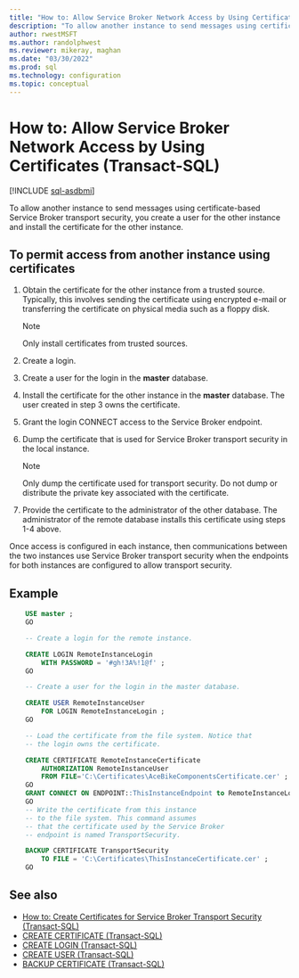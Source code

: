 ```yaml
---
title: "How to: Allow Service Broker Network Access by Using Certificates (Transact-SQL)"
description: "To allow another instance to send messages using certificate-based Service Broker transport security, you create a user for the other instance and install the certificate for the other instance."
author: rwestMSFT
ms.author: randolphwest
ms.reviewer: mikeray, maghan
ms.date: "03/30/2022"
ms.prod: sql
ms.technology: configuration
ms.topic: conceptual
---
```


# How to: Allow Service Broker Network Access by Using Certificates (Transact-SQL)

[!INCLUDE [sql-asdbmi](../../includes/applies-to-version/sql-asdbmi.md)]

To allow another instance to send messages using certificate-based Service Broker transport security, you create a user for the other instance and install the certificate for the other instance.

## To permit access from another instance using certificates

1. Obtain the certificate for the other instance from a trusted source. Typically, this involves sending the certificate using encrypted e-mail or transferring the certificate on physical media such as a floppy disk.

    > [!NOTE]
    > Only install certificates from trusted sources.

2. Create a login.

3. Create a user for the login in the **master** database.

4. Install the certificate for the other instance in the **master** database. The user created in step 3 owns the certificate.

5. Grant the login CONNECT access to the Service Broker endpoint.

6. Dump the certificate that is used for Service Broker transport security in the local instance.

   > [!NOTE]
   > Only dump the certificate used for transport security. Do not dump or distribute the private key associated with the certificate.

7. Provide the certificate to the administrator of the other database. The administrator of the remote database installs this certificate using steps 1-4 above.

Once access is configured in each instance, then communications between the two instances use Service Broker transport security when the endpoints for both instances are configured to allow transport security.

## Example

```sql
    USE master ;
    GO

    -- Create a login for the remote instance.

    CREATE LOGIN RemoteInstanceLogin
        WITH PASSWORD = '#gh!3A%!1@f' ;
    GO

    -- Create a user for the login in the master database.

    CREATE USER RemoteInstanceUser
        FOR LOGIN RemoteInstanceLogin ;
    GO

    -- Load the certificate from the file system. Notice that
    -- the login owns the certificate.

    CREATE CERTIFICATE RemoteInstanceCertificate
        AUTHORIZATION RemoteInstanceUser
        FROM FILE='C:\Certificates\AceBikeComponentsCertificate.cer' ;
    GO
    GRANT CONNECT ON ENDPOINT::ThisInstanceEndpoint to RemoteInstanceLogin ;
    GO
    -- Write the certificate from this instance
    -- to the file system. This command assumes
    -- that the certificate used by the Service Broker
    -- endpoint is named TransportSecurity.

    BACKUP CERTIFICATE TransportSecurity
        TO FILE = 'C:\Certificates\ThisInstanceCertificate.cer' ;
    GO
```

## See also

- [How to: Create Certificates for Service Broker Transport Security (Transact-SQL)](how-to-create-certificates-for-service-broker-transport-security-transact-sql.md)
- [CREATE CERTIFICATE (Transact-SQL)](../../t-sql/statements/create-certificate-transact-sql.md)
- [CREATE LOGIN (Transact-SQL)](../../t-sql/statements/create-login-transact-sql.md)
- [CREATE USER (Transact-SQL)](../../t-sql/statements/create-user-transact-sql.md)
- [BACKUP CERTIFICATE (Transact-SQL)](../../t-sql/statements/backup-certificate-transact-sql.md)
